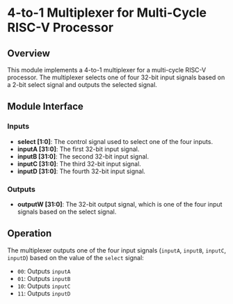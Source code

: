 # 4-to-1 Multiplexer for Multi-Cycle RISC-V Processor

## Overview

This module implements a 4-to-1 multiplexer for a multi-cycle RISC-V processor. The multiplexer selects one of four 32-bit input signals based on a 2-bit select signal and outputs the selected signal.

## Module Interface

### Inputs

- **select [1:0]**: The control signal used to select one of the four inputs.
- **inputA [31:0]**: The first 32-bit input signal.
- **inputB [31:0]**: The second 32-bit input signal.
- **inputC [31:0]**: The third 32-bit input signal.
- **inputD [31:0]**: The fourth 32-bit input signal.

### Outputs

- **outputW [31:0]**: The 32-bit output signal, which is one of the four input signals based on the select signal.

## Operation

The multiplexer outputs one of the four input signals (`inputA`, `inputB`, `inputC`, `inputD`) based on the value of the `select` signal:

- `00`: Outputs `inputA`
- `01`: Outputs `inputB`
- `10`: Outputs `inputC`
- `11`: Outputs `inputD`
